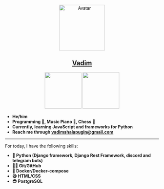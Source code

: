 <p align="center">
  <img width="150px" src="https://avatars.githubusercontent.com/u/106238244?v=4" align="center" alt="Avatar"/>
  <h2 align="center">
    <a href="https://github.com/vadushkin">Vadim</a>
  </h2>

<p align="center">

  <img height=120px src="https://github-readme-stats.vercel.app/api?username=vadushkin">

  <img height=120px src="https://github-readme-stats.vercel.app/api/top-langs/?username=vadushkin&langs_count=8&layout=compact">


- **He/him**
- **Programming 💼, Music Piano 🎹, Chess 🥇**
- **Currently, learning JavaScript and frameworks for Python**
- **Reach me through [vadimshalapugin@gmail.com](mailto:vadimshalapugin@gmail.com)**

---

For today, I have the following skills:

* **🐍 Python (Django framework, Django Rest Framework, discord and telegram bots)**
* **🐱‍👤 Git/GitHub**
* **🐋 Docker/Docker-compose**
* **😆 HTML/CSS**
* **😎 PostgreSQL**
